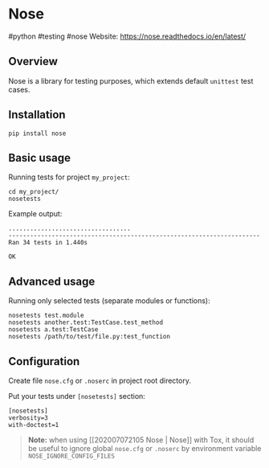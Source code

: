 # Nose
#python #testing #nose
Website: https://nose.readthedocs.io/en/latest/

## Overview
Nose is a library for testing purposes, which extends default `unittest` test cases.

## Installation
`pip install nose`

## Basic usage
Running tests for project `my_project`:

	cd my_project/
	nosetests
	
Example output:

	..................................
	----------------------------------------------------------------------
	Ran 34 tests in 1.440s

	OK

## Advanced usage
Running only selected tests (separate modules or functions):

	nosetests test.module
	nosetests another.test:TestCase.test_method
	nosetests a.test:TestCase
	nosetests /path/to/test/file.py:test_function

## Configuration
Create file `nose.cfg` or `.noserc` in project root directory.

Put your tests under `[nosetests]` section:

	[nosetests]
	verbosity=3
	with-doctest=1
	
> **Note:** when using [[202007072105 Nose | Nose]] with Tox, it should be useful to ignore global `nose.cfg` or `.noserc` by environment variable `NOSE_IGNORE_CONFIG_FILES`